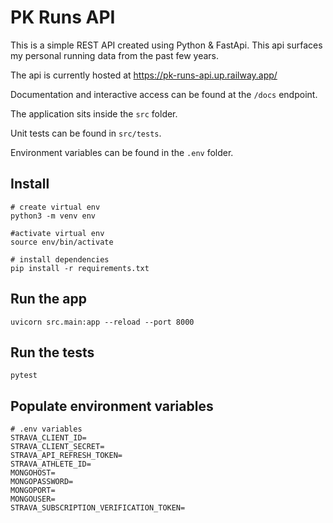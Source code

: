 # PK Runs API

This is a simple REST API created using Python & FastApi. This api surfaces my personal running data from the past few years.

The api is currently hosted at https://pk-runs-api.up.railway.app/ 

Documentation and interactive access can be found at the `/docs` endpoint.

The application sits inside the `src` folder.

Unit tests can be found in `src/tests`.

Environment variables can be found in the `.env` folder.

## Install

    # create virtual env
    python3 -m venv env

    #activate virtual env
    source env/bin/activate

    # install dependencies
    pip install -r requirements.txt

## Run the app

    uvicorn src.main:app --reload --port 8000

## Run the tests

    pytest

## Populate environment variables

    # .env variables
    STRAVA_CLIENT_ID=
    STRAVA_CLIENT_SECRET=
    STRAVA_API_REFRESH_TOKEN=
    STRAVA_ATHLETE_ID=
    MONGOHOST=
    MONGOPASSWORD=
    MONGOPORT=
    MONGOUSER=
    STRAVA_SUBSCRIPTION_VERIFICATION_TOKEN=
